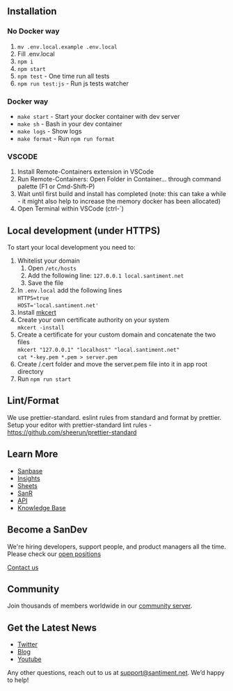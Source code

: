 ## Installation

### No Docker way
1. `mv .env.local.example .env.local`
2. Fill .env.local
3. `npm i`
4. `npm start`
5. `npm test` - One time run all tests
6. `npm run test:js` - Run js tests watcher

### Docker way

* `make start` - Start your docker container with dev server
* `make sh` - Bash in your dev container
* `make logs` - Show logs
* `make format` - Run `npm run format`

### VSCODE

1. Install Remote-Containers extension in VSCode
2. Run Remote-Containers: Open Folder in Container... through command palette (F1 or Cmd-Shift-P)
3. Wait until first build and install has completed (note: this can take a while - it might also help to increase the memory docker has been allocated)
4. Open Terminal within VSCode (ctrl-`)

## Local development (under HTTPS)

To start your local development you need to:
1. Whitelist your domain
   1. Open `/etc/hosts`
   2. Add the following line: `127.0.0.1 local.santiment.net`
   3. Save the file
2. In `.env.local` add the following lines <br />
   `HTTPS=true`<br />
   `HOST='local.santiment.net'`
3. Install [mkcert](https://github.com/FiloSottile/mkcert)
4. Create your own certificate authority on your system <br />
   `mkcert -install`
5. Create a certificate for your custom domain and concatenate the two files <br />
   `mkcert "127.0.0.1" "localhost" "local.santiment.net"` <br />
   `cat *-key.pem *.pem > server.pem`
6. Create /.cert folder and move the server.pem file into it in app root directory
7. Run `npm run start`

## Lint/Format
We use prettier-standard. eslint rules from standard and format by prettier.
Setup your editor with prettier-standard lint rules - https://github.com/sheerun/prettier-standard

## Learn More
* [Sanbase](https://app.santiment.net)
* [Insights](https://insights.santiment.net)
* [Sheets](https://sheets.santiment.net)
* [SanR](https://sanr.santiment.net)
* [API](https://api.santiment.net)
* [Knowledge Base](https://academy.santiment.net)

## Become a SanDev
We're hiring developers, support people, and product managers all the time. Please check our [open positions](https://santiment.notion.site/Open-positions-f1880de7557b468a80b1465013f311cd)

[Contact us](mailto:jobs@santiment.net)

## Community
Join thousands of members worldwide in our [community server](https://santiment.net/discord).

## Get the Latest News

* [Twitter](https://twitter.com/santimentfeed)
* [Blog](https://insights.santiment.net)
* [Youtube](https://www.youtube.com/channel/UCSzP_Z3MrygWlbLMyrNmMkg)

Any other questions, reach out to us at [support@santiment.net](support@santiment.net). We’d happy to help!
